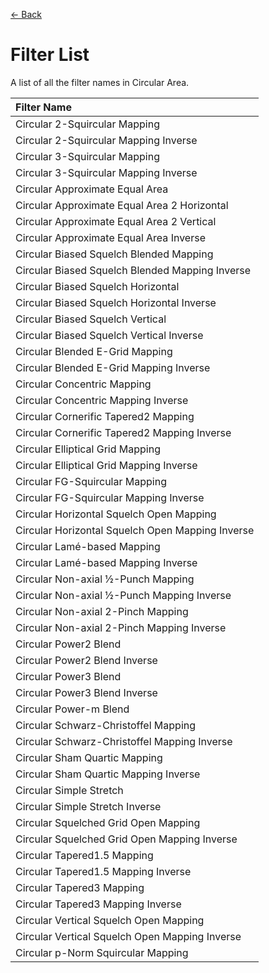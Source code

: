 [<- Back](./circular_control_panel.md)

# Filter List

A list of all the filter names in Circular Area.

| Filter Name                                      |
| :----------------------------------------------- |
| Circular 2-Squircular Mapping                    |
| Circular 2-Squircular Mapping Inverse            |
| Circular 3-Squircular Mapping                    |
| Circular 3-Squircular Mapping Inverse            |
| Circular Approximate Equal Area                  |
| Circular Approximate Equal Area 2 Horizontal     |
| Circular Approximate Equal Area 2 Vertical       |
| Circular Approximate Equal Area Inverse          |
| Circular Biased Squelch Blended Mapping          |
| Circular Biased Squelch Blended Mapping Inverse  |
| Circular Biased Squelch Horizontal               |
| Circular Biased Squelch Horizontal Inverse       |
| Circular Biased Squelch Vertical                 |
| Circular Biased Squelch Vertical Inverse         |
| Circular Blended E-Grid Mapping                  |
| Circular Blended E-Grid Mapping Inverse          |
| Circular Concentric Mapping                      |
| Circular Concentric Mapping Inverse              |
| Circular Cornerific Tapered2 Mapping             |
| Circular Cornerific Tapered2 Mapping Inverse     |
| Circular Elliptical Grid Mapping                 |
| Circular Elliptical Grid Mapping Inverse         |
| Circular FG-Squircular Mapping                   |
| Circular FG-Squircular Mapping Inverse           |
| Circular Horizontal Squelch Open Mapping         |
| Circular Horizontal Squelch Open Mapping Inverse |
| Circular Lamé-based Mapping                      |
| Circular Lamé-based Mapping Inverse              |
| Circular Non-axial ½-Punch Mapping               |
| Circular Non-axial ½-Punch Mapping Inverse       |
| Circular Non-axial 2-Pinch Mapping               |
| Circular Non-axial 2-Pinch Mapping Inverse       |
| Circular Power2 Blend                            |
| Circular Power2 Blend Inverse                    |
| Circular Power3 Blend                            |
| Circular Power3 Blend Inverse                    |
| Circular Power-m Blend                           |
| Circular Schwarz-Christoffel Mapping             |
| Circular Schwarz-Christoffel Mapping Inverse     |
| Circular Sham Quartic Mapping                    |
| Circular Sham Quartic Mapping Inverse            |
| Circular Simple Stretch                          |
| Circular Simple Stretch Inverse                  |
| Circular Squelched Grid Open Mapping             |
| Circular Squelched Grid Open Mapping Inverse     |
| Circular Tapered1.5 Mapping                      |
| Circular Tapered1.5 Mapping Inverse              |
| Circular Tapered3 Mapping                        |
| Circular Tapered3 Mapping Inverse                |
| Circular Vertical Squelch Open Mapping           |
| Circular Vertical Squelch Open Mapping Inverse   |
| Circular p-Norm Squircular Mapping               |